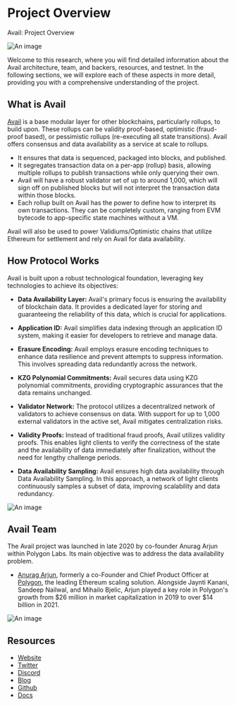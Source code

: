 # Project Overview

Avail: Project Overview

![An image](/avail-project-overview-hero.svg)

Welcome to this research, where you will find detailed information about the Avail architecture, team, and backers, resources, and testnet. In the following sections, we will explore each of these aspects in more detail, providing you with a comprehensive understanding of the project.

## What is Avail
[Avail](https://availproject.org/) is a base modular layer for other blockchains, particularly rollups, to build upon. These rollups can be validity proof-based, optimistic (fraud-proof based), or pessimistic rollups (re-executing all state transitions). Avail offers consensus and data availability as a service at scale to rollups.
* It ensures that data is sequenced, packaged into blocks, and published.
* It segregates transaction data on a per-app (rollup) basis, allowing multiple rollups to publish transactions while only querying their own.
* Avail will have a robust validator set of up to around 1,000, which will sign off on published blocks but will not interpret the transaction data within those blocks.
* Each rollup built on Avail has the power to define how to interpret its own transactions. They can be completely custom, ranging from EVM bytecode to app-specific state machines without a VM.

Avail will also be used to power Validiums/Optimistic chains that utilize Ethereum for settlement and rely on Avail for data availability.

## How Protocol Works
Avail is built upon a robust technological foundation, leveraging key technologies to achieve its objectives:

* **Data Availability Layer:**
Avail's primary focus is ensuring the availability of blockchain data. It provides a dedicated layer for storing and guaranteeing the reliability of this data, which is crucial for applications.

* **Application ID:**
Avail simplifies data indexing through an application ID system, making it easier for developers to retrieve and manage data.

* **Erasure Encoding:**
Avail employs erasure encoding techniques to enhance data resilience and prevent attempts to suppress information. This involves spreading data redundantly across the network.

* **KZG Polynomial Commitments:**
Avail secures data using KZG polynomial commitments, providing cryptographic assurances that the data remains unchanged.

* **Validator Network:**
The protocol utilizes a decentralized network of validators to achieve consensus on data. With support for up to 1,000 external validators in the active set, Avail mitigates centralization risks.

* **Validity Proofs:**
Instead of traditional fraud proofs, Avail utilizes validity proofs. This enables light clients to verify the correctness of the state and the availability of data immediately after finalization, without the need for lengthy challenge periods.

* **Data Availability Sampling:**
Avail ensures high data availability through Data Availability Sampling. In this approach, a network of light clients continuously samples a subset of data, improving scalability and data redundancy.

![An image](/avail-project-overview-protocol.webp)

## Avail Team
The Avail project was launched in late 2020 by co-founder Anurag Arjun within Polygon Labs. Its main objective was to address the data availability problem.

* [Anurag Arjun](https://twitter.com/anuragarjun), formerly a co-Founder and Chief Product Officer at [Polygon](https://iq.wiki/wiki/polygon), the leading Ethereum scaling solution. Alongside Jaynti Kanani, Sandeep Nailwal, and Mihailo Bjelic, Arjun played a key role in Polygon's growth from $26 million in market capitalization in 2019 to over $14 billion in 2021.

![An image](/avail-project-overview-twitter-post.png)
<!-- <TwitterPost /> -->


## Resources
* [Website](https://www.availproject.org/)
* [Twitter](https://twitter.com/AvailProject)
* [Discord](https://discord.gg/gbXXBF5d)
* [Blog](https://blog.availproject.org/)
* [Github](https://github.com/availproject/avail)
* [Docs](https://availproject.github.io/)




